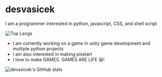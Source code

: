 # desvasicek

I am a programmer interested in python, javascript, CSS, and shell script

![Top Langs](https://github-readme-stats.vercel.app/api/top-langs/?username=desvasicek&theme=gruvbox)

- I am currently working on a game in unity game development and multiple python projects
- I am also interested in making pixelart
- I love to make GAMES. GAMES ARE LIFE 😆!

![devasicek's GitHub stats](https://github-readme-stats.vercel.app/api?username=desvasicek&theme=gruvbox)
